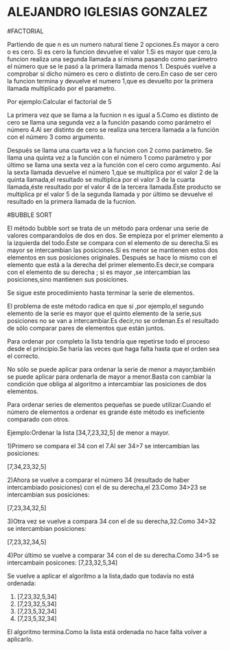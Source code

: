 # ALEJANDRO IGLESIAS GONZALEZ

#FACTORIAL

Partiendo de que n es un numero natural tiene 2 opciones.Es mayor a cero o es cero.
Si es cero la funcion devuelve el valor 1.Si es mayor que cero,la funcion realiza una segunda llamada a sí misma
pasando como parámetro el número que se le pasó a la primera llamada menos 1.
Después vuelve a comprobar si dicho número es cero o distinto de cero.En caso de ser cero la funcion termina y 
devuelve el numero 1,que es devuelto por la primera llamada multiplicado  por el parametro.

Por ejemplo:Calcular el factorial de 5

La primera vez que se llama a la fucnion n es igual a 5.Como es distinto de cero
se llama una segunda vez a la función pasando como parámetro el número 4.Al ser distinto 
de cero se realiza una tercera llamada a la función con el número 3 como argumento.

Después se llama una cuarta vez a la funcion con 2 como parámetro.
Se llama una quinta vez a la función con el número 1 como parámetro y por último se llama una sexta vez a la función con el 
cero como argumento.
Así la sexta llamada devuelve el número 1,que se multiplica por el valor 2 de la quinta llamada,el resultado se multiplica por 
el valor 3 de la cuarta llamada,éste resultado por el valor 4 de la tercera llamada.Éste producto se multiplica pr el valor 5 
de la segunda llamada y por último se devuelve el resultado en la primera llamada de la fucnion.


#BUBBLE SORT

El método bubble sort se trata de un método para ordenar una serie de valores comparandolos de dos en dos.
Se empieza por el primer elemento a la izquierda del todo.Éste se compara con el elemento de su derecha.Si es
mayor se intercambian las posiciones.Si es menor se mantienen estos dos elementos en sus posiciones originales.
Después se hace lo mismo con el elemento que está a la derecha del primer elemento.Es decir,se compara con el 
elemento de su derecha ; si es mayor ,se intercambian las posiciones,sino mantienen sus posiciones.


Se sigue este procedimiento hasta terminar la serie de elementos.

El problema de este método radica en que si ,por ejemplo,el segundo elemento de la serie es mayor que 
el quinto elemento de la serie,sus posiciones no se van a intercambiar.Es decir,no se ordenan.Es el resultado 
de sólo comparar pares de elementos que están juntos.

Para ordenar por completo la lista tendría que repetirse todo el proceso desde el principio.Se haría las veces
que haga falta hasta que el orden sea el correcto.

No sólo se puede aplicar para ordenar la serie de menor a mayor,también se puede aplicar para ordenarla de
mayor a menor.Basta con cambiar la condición que obliga al algoritmo a intercambiar las posiciones de dos elementos.

Para ordenar series de elementos pequeñas se puede utilizar.Cuando el número de elementos a ordenar es grande éste método
es ineficiente comparado con otros.

Ejemplo:Ordenar la lista [34,7,23,32,5] de menor a mayor.

1)Primero se compara el 34 con el 7.Al ser 34>7 se intercambian las posiciones:

[7,34,23,32,5]

2)Ahora se vuelve a comparar el número 34 (resultado de haber intercambiado posiciones)
con el de su derecha,el 23.Como 34>23 se intercambian sus posiciones:

[7,23,34,32,5] 

3)Otra vez se vuelve a compara 34 con el de su derecha,32.Como 34>32 se intercambian posiciones:

[7,23,32,34,5]

4)Por último se vuelve a comparar 34 con el de su derecha.Como 34>5 se intercambain posicones:
[7,23,32,5,34]

Se vuelve a aplicar el algoritmo a la lista,dado que todavía no está ordenada:

1) [7,23,32,5,34]
2) [7,23,32,5,34]
3) [7,23,5,32,34]
4) [7,23,5,32,34]

El algoritmo termina.Como la lista está ordenada no hace falta volver a aplicarlo.

